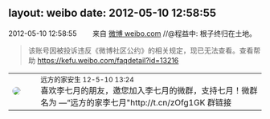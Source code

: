layout: weibo
date: 2012-05-10 12:58:55
---
<meta name="referrer" content="no-referrer" />

2012-05-10 12:58:55  &nbsp;&nbsp;&nbsp;&nbsp;&nbsp;&nbsp; 来自 <a href="http://weibo.com/" rel="nofollow">微博 weibo.com</a>
//@程益中: 根子终归在土地。
>  该账号因被投诉违反《微博社区公约》的相关规定，现已无法查看。查看帮助 https://kefu.weibo.com/faqdetail?id=13216

<table style="width: 100%;">
  <tr>
    <td style="width: 40px;"><img style="border-radius:50%" src="https://tva2.sinaimg.cn/crop.0.0.708.708.50/9e623d8djw8el5d93akgpj20jo0jo3zr.jpg?KID=imgbed,tva&Expires=1624463792&ssig=rQtrtlc3I%2F"></td>
    <td colspan="2"><small>远方的家安生 12-5-10 13:24</small><br/>喜欢李七月的朋友，邀您加入李七月的微群，支持七月！微群名为 —“远方的家李七月"http://t.cn/zOfg1GK 群链接</td>
  </tr>
</table>
